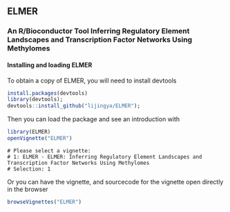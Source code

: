 ## ELMER
### An R/Bioconductor Tool Inferring Regulatory Element Landscapes and Transcription Factor Networks Using Methylomes

#### Installing and loading ELMER
To obtain a copy of ELMER, you will need to install devtools

```r
install.packages(devtools)
library(devtools);
devtools::install_github("lijingya/ELMER");
```
Then you can load the package and see an introduction with
```r
library(ELMER)
openVignette("ELMER")
```
```
# Please select a vignette:
# 1: ELMER - ELMER: Inferring Regulatory Element Landscapes and Transcription Factor Networks Using Methylomes
# Selection: 1
```
Or you can have the vignette, and sourcecode for the vignette open directly in the browser
```r
browseVignettes("ELMER")
```
